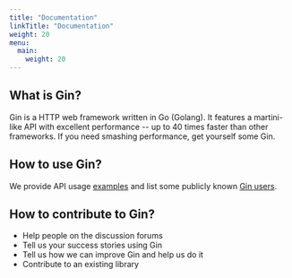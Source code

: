 ```yaml
---
title: "Documentation"
linkTitle: "Documentation"
weight: 20
menu:
  main:
    weight: 20
---
```


## What is Gin?

Gin is a HTTP web framework written in Go (Golang). It features a martini-like API with excellent performance -- up to 40 times faster than other frameworks. If you need smashing performance, get yourself some Gin.

## How to use Gin?

We provide API usage [examples](https://github.com/gin-gonic/examples) and list some publicly known [Gin users](./users).

## How to contribute to Gin?

* Help people on the discussion forums
* Tell us your success stories using Gin
* Tell us how we can improve Gin and help us do it
* Contribute to an existing library


